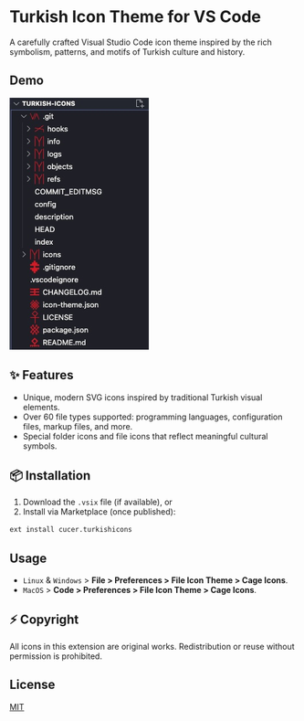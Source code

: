 # Turkish Icon Theme for VS Code

A carefully crafted Visual Studio Code icon theme inspired by the rich symbolism, patterns, and motifs of Turkish culture and history.

## Demo

![Demo](./example.jpg)

## ✨ Features

- Unique, modern SVG icons inspired by traditional Turkish visual elements.
- Over 60 file types supported: programming languages, configuration files, markup files, and more.
- Special folder icons and file icons that reflect meaningful cultural symbols.

## 📦 Installation

1. Download the `.vsix` file (if available), or
2. Install via Marketplace (once published):

```bash
ext install cucer.turkishicons
```

## Usage

- `Linux` & `Windows` > **File > Preferences > File Icon Theme > Cage Icons**.
- `MacOS` > **Code > Preferences > File Icon Theme > Cage Icons**.

## ⚡ Copyright

All icons in this extension are original works. Redistribution or reuse without permission is prohibited.

## License

[MIT](LICENSE)
